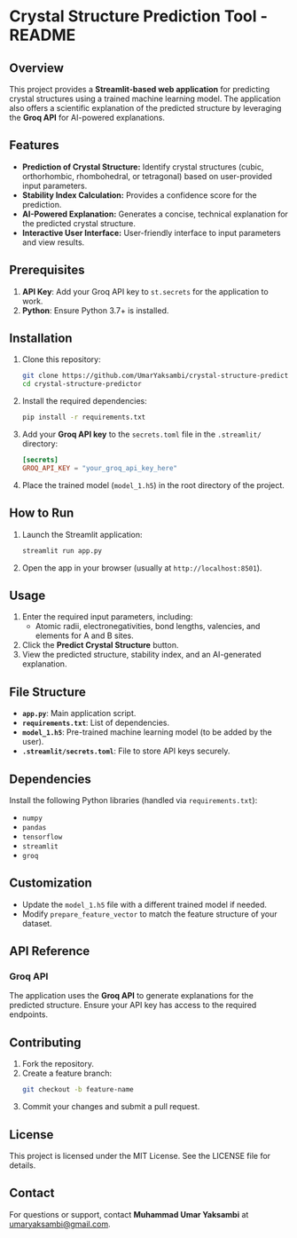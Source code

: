 # Crystal Structure Prediction Tool - README

## Overview
This project provides a **Streamlit-based web application** for predicting crystal structures using a trained machine learning model. The application also offers a scientific explanation of the predicted structure by leveraging the **Groq API** for AI-powered explanations.

## Features
- **Prediction of Crystal Structure:** Identify crystal structures (cubic, orthorhombic, rhombohedral, or tetragonal) based on user-provided input parameters.
- **Stability Index Calculation:** Provides a confidence score for the prediction.
- **AI-Powered Explanation:** Generates a concise, technical explanation for the predicted crystal structure.
- **Interactive User Interface:** User-friendly interface to input parameters and view results.

## Prerequisites
1. **API Key**: Add your Groq API key to `st.secrets` for the application to work.
2. **Python**: Ensure Python 3.7+ is installed.

## Installation
1. Clone this repository:
   ```bash
   git clone https://github.com/UmarYaksambi/crystal-structure-predictor.git
   cd crystal-structure-predictor
   ```
2. Install the required dependencies:
   ```bash
   pip install -r requirements.txt
   ```
3. Add your **Groq API key** to the `secrets.toml` file in the `.streamlit/` directory:
   ```toml
   [secrets]
   GROQ_API_KEY = "your_groq_api_key_here"
   ```
4. Place the trained model (`model_1.h5`) in the root directory of the project.

## How to Run
1. Launch the Streamlit application:
   ```bash
   streamlit run app.py
   ```
2. Open the app in your browser (usually at `http://localhost:8501`).

## Usage
1. Enter the required input parameters, including:
   - Atomic radii, electronegativities, bond lengths, valencies, and elements for A and B sites.
2. Click the **Predict Crystal Structure** button.
3. View the predicted structure, stability index, and an AI-generated explanation.

## File Structure
- **`app.py`**: Main application script.
- **`requirements.txt`**: List of dependencies.
- **`model_1.h5`**: Pre-trained machine learning model (to be added by the user).
- **`.streamlit/secrets.toml`**: File to store API keys securely.

## Dependencies
Install the following Python libraries (handled via `requirements.txt`):
- `numpy`
- `pandas`
- `tensorflow`
- `streamlit`
- `groq`

## Customization
- Update the `model_1.h5` file with a different trained model if needed.
- Modify `prepare_feature_vector` to match the feature structure of your dataset.

## API Reference
### Groq API
The application uses the **Groq API** to generate explanations for the predicted structure. Ensure your API key has access to the required endpoints.

## Contributing
1. Fork the repository.
2. Create a feature branch:
   ```bash
   git checkout -b feature-name
   ```
3. Commit your changes and submit a pull request.

## License
This project is licensed under the MIT License. See the LICENSE file for details.

## Contact
For questions or support, contact **Muhammad Umar Yaksambi** at [umaryaksambi@gmail.com](mailto:umaryaksambi@gmail.com).

